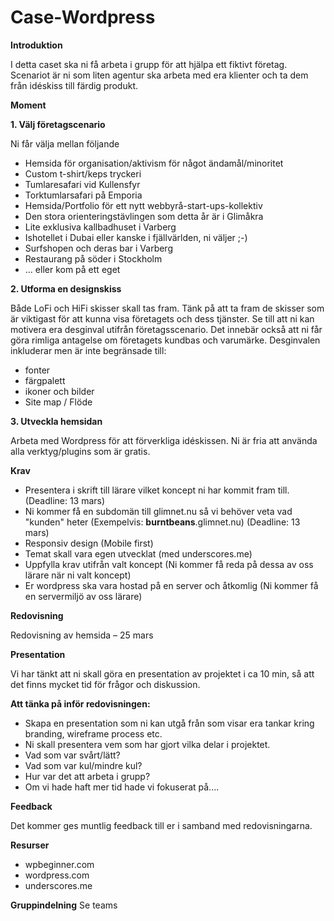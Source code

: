# Case-Wordpress

**Introduktion**

I detta caset ska ni få arbeta i grupp för att hjälpa ett fiktivt företag. Scenariot är ni som liten agentur ska arbeta med era klienter och ta dem från idéskiss till färdig produkt.

**Moment**

**1. Välj företagscenario**

Ni får välja mellan följande

- Hemsida för organisation/aktivism för något ändamål/minoritet
- Custom t-shirt/keps tryckeri
- Tumlaresafari vid Kullensfyr
- Torktumlarsafari på Emporia
- Hemsida/Portfolio för ett nytt webbyrå-start-ups-kollektiv
- Den stora orienteringstävlingen som detta år är i Glimåkra
- Lite exklusiva kallbadhuset i Varberg
- Ishotellet i Dubai eller kanske i fjällvärlden, ni väljer ;-)
- Surfshopen och deras bar i Varberg
- Restaurang på söder i Stockholm
- … eller kom på ett eget

**2. Utforma en designskiss**

Både LoFi och HiFi skisser skall tas fram. Tänk på att ta fram de skisser som är viktigast för att kunna visa företagets och dess tjänster. Se till att ni kan motivera era desginval utifrån företagsscenario. Det innebär också att ni får göra rimliga antagelse om företagets kundbas och varumärke. Desginvalen inkluderar men är inte begränsade till:

- fonter
- färgpalett
- ikoner och bilder
- Site map / Flöde

**3. Utveckla hemsidan**

Arbeta med Wordpress för att förverkliga idéskissen. Ni är fria att använda alla verktyg/plugins som är gratis.

**Krav**

- Presentera i skrift till lärare vilket koncept ni har kommit fram till. (Deadline: 13 mars)
- Ni kommer få en subdomän till glimnet.nu så vi behöver veta vad "kunden" heter (Exempelvis: **burntbeans**.glimnet.nu) (Deadline: 13 mars)
- Responsiv design (Mobile first)
- Temat skall vara egen utvecklat (med underscores.me)
- Uppfylla krav utifrån valt koncept (Ni kommer få reda på dessa av oss lärare när ni valt koncept)
- Er wordpress ska vara hostad på en server och åtkomlig (Ni kommer få en servermiljö av oss lärare)

**Redovisning**

Redovisning av hemsida – 25 mars

**Presentation**

Vi har tänkt att ni skall göra en presentation av projektet i ca 10 min, så att det finns mycket tid för frågor och diskussion.

**Att tänka på inför redovisningen:**

- Skapa en presentation som ni kan utgå från som visar era tankar kring branding, wireframe process etc.
- Ni skall presentera vem som har gjort vilka delar i projektet.
- Vad som var svårt/lätt?
- Vad som var kul/mindre kul?
- Hur var det att arbeta i grupp?
- Om vi hade haft mer tid hade vi fokuserat på....

**Feedback**

Det kommer ges muntlig feedback till er i samband med redovisningarna.

**Resurser**

- wpbeginner.com
- wordpress.com
- underscores.me

**Gruppindelning**
Se teams

